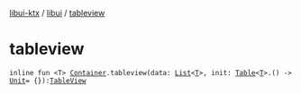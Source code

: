 [libui-ktx](../index.md) / [libui](index.md) / [tableview](./tableview.md)

# tableview

`inline fun <T> `[`Container`](-container/index.md)`.tableview(data: `[`List`](https://kotlinlang.org/api/latest/jvm/stdlib/kotlin.collections/-list/index.html)`<`[`T`](tableview.md#T)`>, init: `[`Table`](-table/index.md)`<`[`T`](tableview.md#T)`>.() -> `[`Unit`](https://kotlinlang.org/api/latest/jvm/stdlib/kotlin/-unit/index.html)` = {}): `[`TableView`](-table-view/index.md)